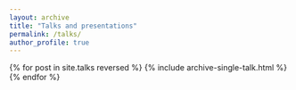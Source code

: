 ```yaml
---
layout: archive
title: "Talks and presentations"
permalink: /talks/
author_profile: true
---
```


{% for post in site.talks reversed %} {% include archive-single-talk.html %} {% endfor %}
